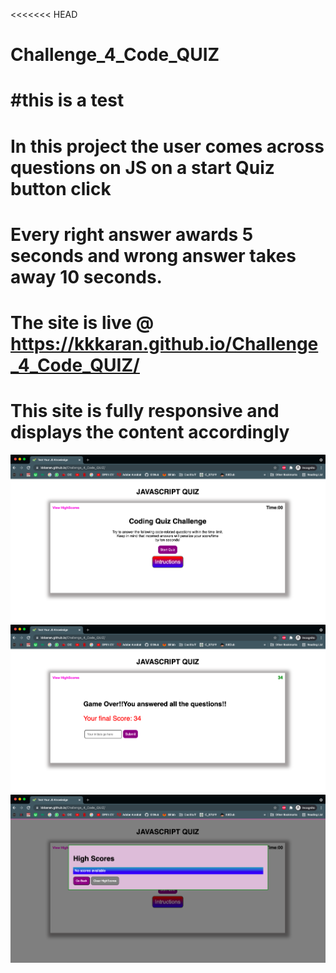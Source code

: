 <<<<<<< HEAD
# Challenge_4_Code_QUIZ

#this is a test
=======
# In this project the user comes across questions on JS on a start Quiz button click
# Every right answer awards 5 seconds and wrong answer takes away 10 seconds.
# The site is live @ https://kkkaran.github.io/Challenge_4_Code_QUIZ/
# This site is fully responsive and displays the content accordingly  

![](assets/images/sc1.PNG)
![](assets/images/sc2.PNG)
![](assets/images/sc3.PNG)


